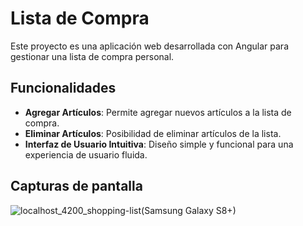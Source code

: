 # Lista de Compra

Este proyecto es una aplicación web desarrollada con Angular para gestionar una lista de compra personal.

## Funcionalidades

- **Agregar Artículos**: Permite agregar nuevos artículos a la lista de compra.
- **Eliminar Artículos**: Posibilidad de eliminar artículos de la lista.
- **Interfaz de Usuario Intuitiva**: Diseño simple y funcional para una experiencia de usuario fluida.


## Capturas de pantalla

![localhost_4200_shopping-list(Samsung Galaxy S8+)](https://github.com/user-attachments/assets/335ff463-94b3-4b9e-ad0d-8213d817af11)
